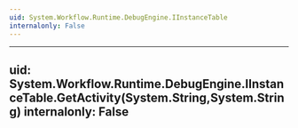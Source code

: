 ```yaml
---
uid: System.Workflow.Runtime.DebugEngine.IInstanceTable
internalonly: False
---
```


---
uid: System.Workflow.Runtime.DebugEngine.IInstanceTable.GetActivity(System.String,System.String)
internalonly: False
---
